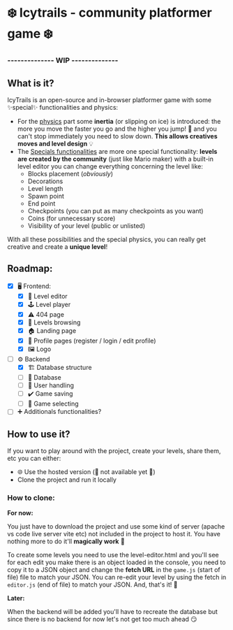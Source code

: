 # ❄️ Icytrails - community platformer game ❄️
### -------------- WIP --------------
## What is it?
IcyTrails is an open-source and in-browser platformer game with some ✨special✨ functionalities and physics: 
- For the <u>physics</u> part some **inertia** (or slipping on ice) is introduced: the more you move the faster you go and the higher you jump! 💨 and you can't stop immediately you need to slow down. **This allows creatives moves and level design** 💡
- The <u>Specials functionalities</u> are more one special functionality: **levels are created by the community** (just like Mario maker) with a built-in level editor you can change everything  concerning the level like:
  - Blocks placement (*obviously*)
  - Decorations
  - Level length
  - Spawn point
  - End point
  - Checkpoints (you can put as many checkpoints as you want)
  - Coins (for unnecessary  score)
  - Visibility of your level (public or unlisted)

With all these possibilities and the special physics, you can really get creative and create a **unique level**!
## Roadmap:
- [x] 🖥️ Frontend: 
  - [x] 🔧 Level editor
  - [x] 🕹️ Level player
  - [x] ⚠️ 404 page
  - [x] 🔎 Levels browsing
  - [x] 🏠 Landing page
  - [x] 👤 Profile pages (register / login / edit profile)
  - [x] 🖼️ Logo
- [ ] ⚙️ Backend
  - [x] 🏗️ Database structure
  - [ ] 📜 Database
  - [ ] 👤 User handling
  - [ ] ✔️ Game saving
  - [ ] 🎯 Game selecting
- [ ] ➕ Additionals functionalities?

## How to use it?
If you want to play around with the project, create your levels, share them, etc you can either:
- 🌐 Use the hosted version (🚧 not available yet 🚧)
- Clone the project and run it locally

### How to clone:
**For now:**

You just have to download the project and use some kind of server (apache vs code live server vite etc) not included in the project to host it. You have nothing more to do it'll **magically work** 🥳

To create some levels you need to use the level-editor.html and you'll see for each edit you make there is an object loaded in the console, you need to copy it to a JSON object and change the **fetch URL** in the `game.js` (start of file) file to match your JSON. You can re-edit your level by using the fetch in `editor.js` (end of file) to match your JSON. And, that's it! 🎉

**Later:**

When the backend will be added you'll have to recreate the database but since there is no backend for now let's not get too much ahead 😏